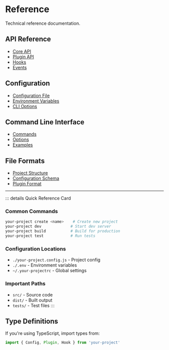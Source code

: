 # Reference

Technical reference documentation.

## API Reference

- [Core API](/reference/api#core)
- [Plugin API](/reference/api#plugins)
- [Hooks](/reference/api#hooks)
- [Events](/reference/api#events)

## Configuration

- [Configuration File](/reference/configuration#file)
- [Environment Variables](/reference/configuration#environment)
- [CLI Options](/reference/configuration#cli)

## Command Line Interface

- [Commands](/reference/cli#commands)
- [Options](/reference/cli#options)
- [Examples](/reference/cli#examples)

## File Formats

- [Project Structure](/reference/structure)
- [Configuration Schema](/reference/schema)
- [Plugin Format](/reference/plugin-format)

---

::: details Quick Reference Card

### Common Commands
```bash
your-project create <name>    # Create new project
your-project dev             # Start dev server
your-project build           # Build for production
your-project test            # Run tests
```

### Configuration Locations
- `./your-project.config.js` - Project config
- `./.env` - Environment variables
- `~/.your-projectrc` - Global settings

### Important Paths
- `src/` - Source code
- `dist/` - Built output
- `tests/` - Test files
:::

## Type Definitions

If you're using TypeScript, import types from:

```ts
import { Config, Plugin, Hook } from 'your-project'
```